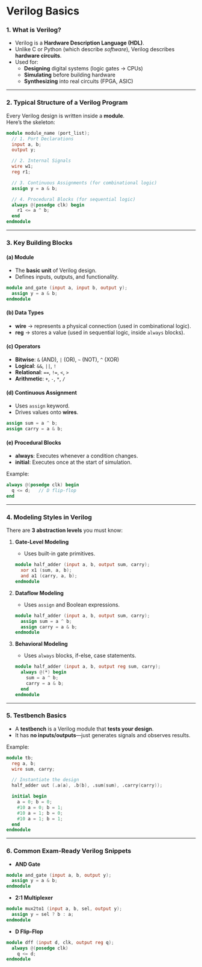 # Verilog Basics

### 1. **What is Verilog?**
- Verilog is a **Hardware Description Language (HDL)**.  
- Unlike C or Python (which describe *software*), Verilog describes **hardware circuits**.  
- Used for:
  - **Designing** digital systems (logic gates → CPUs)  
  - **Simulating** before building hardware  
  - **Synthesizing** into real circuits (FPGA, ASIC)

---

### 2. **Typical Structure of a Verilog Program**

Every Verilog design is written inside a **module**.  
Here’s the skeleton:

```verilog
module module_name (port_list);
  // 1. Port Declarations
  input a, b;
  output y;

  // 2. Internal Signals
  wire w1;
  reg r1;

  // 3. Continuous Assignments (for combinational logic)
  assign y = a & b;

  // 4. Procedural Blocks (for sequential logic)
  always @(posedge clk) begin
    r1 <= a ^ b;
  end
endmodule
```

---

### 3. **Key Building Blocks**

#### (a) **Module**
- The **basic unit** of Verilog design.
- Defines inputs, outputs, and functionality.
```verilog
module and_gate (input a, input b, output y);
  assign y = a & b;
endmodule
```

#### (b) **Data Types**
- **wire** → represents a physical connection (used in combinational logic).  
- **reg** → stores a value (used in sequential logic, inside `always` blocks).  

#### (c) **Operators**
- **Bitwise**: `&` (AND), `|` (OR), `~` (NOT), `^` (XOR)  
- **Logical**: `&&`, `||`, `!`  
- **Relational**: `==`, `!=`, `<`, `>`  
- **Arithmetic**: `+`, `-`, `*`, `/`

#### (d) **Continuous Assignment**
- Uses `assign` keyword.  
- Drives values onto **wires**.  
```verilog
assign sum = a ^ b;
assign carry = a & b;
```

#### (e) **Procedural Blocks**
- **always**: Executes whenever a condition changes.  
- **initial**: Executes once at the start of simulation.  

Example:
```verilog
always @(posedge clk) begin
  q <= d;   // D flip-flop
end
```

---

### 4. **Modeling Styles in Verilog**
There are **3 abstraction levels** you must know:

1. **Gate-Level Modeling**  
   - Uses built-in gate primitives.  
   ```verilog
   module half_adder (input a, b, output sum, carry);
     xor x1 (sum, a, b);
     and a1 (carry, a, b);
   endmodule
   ```

2. **Dataflow Modeling**  
   - Uses `assign` and Boolean expressions.  
   ```verilog
   module half_adder (input a, b, output sum, carry);
     assign sum = a ^ b;
     assign carry = a & b;
   endmodule
   ```

3. **Behavioral Modeling**  
   - Uses `always` blocks, if-else, case statements.  
   ```verilog
   module half_adder (input a, b, output reg sum, carry);
     always @(*) begin
       sum = a ^ b;
       carry = a & b;
     end
   endmodule
   ```

---

### 5. **Testbench Basics**
- A **testbench** is a Verilog module that **tests your design**.  
- It has **no inputs/outputs**—just generates signals and observes results.  

Example:
```verilog
module tb;
  reg a, b;
  wire sum, carry;

  // Instantiate the design
  half_adder uut (.a(a), .b(b), .sum(sum), .carry(carry));

  initial begin
    a = 0; b = 0;
    #10 a = 0; b = 1;
    #10 a = 1; b = 0;
    #10 a = 1; b = 1;
  end
endmodule
```

---

### 6. **Common Exam-Ready Verilog Snippets**

- **AND Gate**
```verilog
module and_gate (input a, b, output y);
  assign y = a & b;
endmodule
```

- **2:1 Multiplexer**
```verilog
module mux2to1 (input a, b, sel, output y);
  assign y = sel ? b : a;
endmodule
```

- **D Flip-Flop**
```verilog
module dff (input d, clk, output reg q);
  always @(posedge clk)
    q <= d;
endmodule
```

